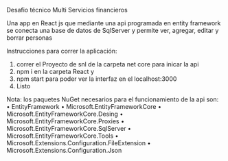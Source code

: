 Desafio técnico Multi Servicios financieros

Una app en React js que mediante una api programada en entity framework se conecta una base de datos de SqlServer y permite ver, agregar, editar y borrar personas 

Instrucciones para correr la aplicación:
1. correr el Proyecto de snl de la carpeta net core para inicar la api
2. npm i en la carpeta React y 
3. npm start para poder ver la interfaz en el localhost:3000 
4. Listo

Nota: los paquetes NuGet necesarios para el funcionamiento de la api son:
• EntityFramework
• Microsoft.EntityFrameworkCore
• Microsoft.EntityFrameworkCore.Desing
• Microsoft.EntityFrameworkCore.Proxies
• Microsoft.EntityFrameworkCore.SqlServer
• Microsoft.EntityFrameworkCore.Tools
• Microsoft.Extensions.Configuration.FileExtension
• Microsoft.Extensions.Configuration.Json

